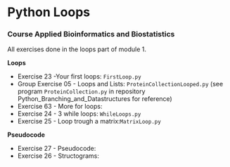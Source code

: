 # Python Loops
### Course Applied Bioinformatics and Biostatistics
All exercises done in the loops part of module 1.

**Loops**
* Exercise 23 -Your first loops: `FirstLoop.py`
* Group Exercise 05 - Loops and Lists: `ProteinCollectionLooped.py` (see program `ProteinCollection.py` in repository Python_Branching_and_Datastructures for reference)
* Exercise 63 - More for loops:
* Exercise 24 - 3 while loops: `WhileLoops.py`
* Exercise 25 - Loop trough a matrix:`MatrixLoop.py`

**Pseudocode**
* Exercise 27 - Pseudocode:
* Exercise 26 - Structograms:
